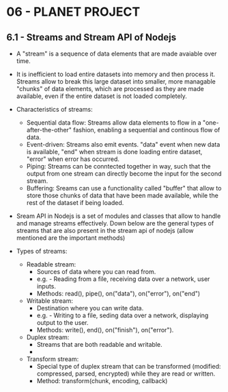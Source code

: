 # 06 - PLANET PROJECT

## 6.1 - Streams and Stream API of Nodejs

- A "stream" is a sequence of data elements that are made avaiable over time.

- It is inefficient to load entire datasets into memory and then process it. Streams allow to break this large dataset into smaller, more managable "chunks" of data elements, which are processed as they are made available, even if the entire dataset is not loaded completely.

- Characteristics of streams:

  - Sequential data flow: Streams allow data elements to flow in a "one-after-the-other" fashion, enabling a sequential and continous flow of data.
  - Event-driven: Streams also emit events. "data" event when new data is available, "end" when stream is done loading entire dataset, "error" when error has occurred.
  - Piping: Streams can be conntected together in way, such that the output from one stream can directly become the input for the second stream.
  - Buffering: Sreams can use a functionality called "buffer" that allow to store those chunks of data that have been made available, while the rest of the dataset if being loaded.

- Sream API in Nodejs is a set of modules and classes that allow to handle and manage streams effectively. Down below are the general types of streams that are also present in the stream api of nodejs (allow mentioned are the important methods)

- Types of streams:
  - Readable stream:
    - Sources of data where you can read from.
    - e.g. - Reading from a file, receiving data over a network, user inputs.
    - Methods: read(), pipe(), on("data"), on("error"), on("end")
  - Writable stream:
    - Destination where you can write data.
    - e.g. - Writing to a file, seding data over a network, displaying output to the user.
    - Methods: write(), end(), on("finish"), on("error").
  - Duplex stream:
    - Streams that are both readable and writable.
    -
  - Transform stream:
    - Special type of duplex stream that can be transformed (modified: compressed, parsed, encrypted) while they are read or written.
    - Method: transform(chunk, encoding, callback)
